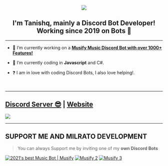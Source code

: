 <div align="center" style"border-radius:15px">
  <img src="https://cdn.discordapp.com/attachments/820324526490648587/902560090312310864/1920x1200-i-love-music-background-desktop_1.jpg" style"width: 100%;border-radius:15px">
</div>

## <div align="center">I'm Tanishq, mainly a Discord Bot Developer! Working since 2019 on Bots 🚀</div>  
  
***

- 🔭 I’m currently working on a [**Musify Music Discord Bot with over 1000+ Features!**](https://discordbotlist.com/bots/musify-3890)
  

- 🌱 I’m currently coding in **Javascript** and C#.  
  

- ❓  I am in love with coding Discord Bots, I also love helping!.
  
<br/>
  
***

## [Discord Server 😎](https://discord.gg/fXWzuD8Q5M) | [Website](https://discordbotlist.com/bots/musify-3890)
<a href="https://discord.gg/fXWzuD8Q5M"><img src="https://discord.com/widget?id=848897059842293760&theme=dark"></a>

***

## SUPPORT ME AND MILRATO DEVELOPMENT

> You can always Support me by inviting one of my **own Discord Bots**

[![2021's best Music Bot | Musify](https://cdn.discordapp.com/attachments/820324526490648587/902558226216787998/p-replace-color_2-modified.png)](https://discordbotlist.com/bots/musify-3890)
[![Musify 2](https://cdn.discordapp.com/attachments/820324526490648587/902558851994361920/p-replace-color_3-modified.png)](https://discordbotlist.com/bots/musify-3890)
[![Musify 3](https://cdn.discordapp.com/attachments/820324526490648587/902558846810222682/p-replace-color_1-modified.png)](https://discordbotlist.com/bots/musify-3890)


